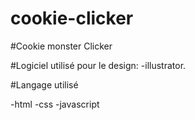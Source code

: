 # cookie-clicker

#Cookie monster Clicker



#Logiciel utilisé  pour le design:
-illustrator. 

#Langage utilisé 

-html 
-css 
-javascript

